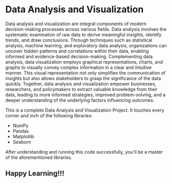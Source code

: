# Data Analysis and Visualization

Data analysis and visualization are integral components of modern decision-making processes across various fields. Data analysis involves the systematic examination of raw data to derive meaningful insights, identify trends, and draw conclusions. Through techniques such as statistical analysis, machine learning, and exploratory data analysis, organizations can uncover hidden patterns and correlations within their data, enabling informed and evidence-based decision-making. Complementing data analysis, data visualization employs graphical representations, charts, and graphs to visually convey complex information in a clear and intuitive manner. This visual representation not only simplifies the communication of insights but also allows stakeholders to grasp the significance of the data quickly. Together, data analysis and visualization empower businesses, researchers, and policymakers to extract valuable knowledge from their data, leading to more informed strategies, improved problem-solving, and a deeper understanding of the underlying factors influencing outcomes.

This is a complete Data Analysis and Visualization Project. It touches every corner and inch of the following libraries:
- NumPy
- Pandas
- Matplotlib
- Seaborn

After understanding and running this code successfully, you'll be a master of the aforementioned libraries.

## Happy Learning!!!

